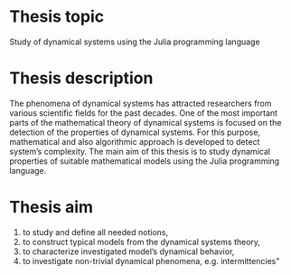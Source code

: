 # Thesis topic

Study of dynamical systems using the Julia programming language

# Thesis description 

The phenomena of dynamical systems has attracted researchers from various scientific fields for the past decades.
One of the most important parts of the mathematical theory of dynamical systems is focused on the detection of the properties of dynamical systems.
For this purpose, mathematical and also algorithmic approach is developed to detect system’s complexity.
The main aim of this thesis is to study dynamical properties of suitable mathematical models using the Julia programming language.

# Thesis aim

1. to study and define all needed notions, 
2. to construct typical models from the dynamical systems theory, 
3. to characterize investigated model’s dynamical behavior, 
4. to investigate non-trivial dynamical phenomena, e.g. intermittencies"
